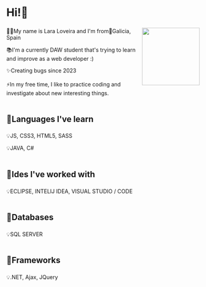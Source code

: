 <h1 align="left">Hi!👋</h1>

###

<img align="right" height="150" weight="150" src="https://i.imgflip.com/65efzo.gif" />

###

<p align="left">👩‍💻My name is Lara Loveira and I'm from📍Galicia, Spain</p>
<p align="left">📚I'm a currently DAW student that's trying to learn and improve as a web developer :)</p>
<p align="left">✨Creating bugs since 2023<br><br>⚡In my free time, I like to practice coding and investigate about new interesting things.<br><br></p>

###

<h2 align="left">🌱Languages ​​I've learn</h2>

###

<p align="left">💡JS, CSS3, HTML5, SASS<br></p>
<p align="left">💡JAVA, C#<br><br></p>

###

<h2 align="left">🌱Ides I've worked with</h2>

###

<p align="left">💡ECLIPSE, INTELIJ IDEA, VISUAL STUDIO / CODE<br><br></p>

###

<h2 align="left">🌱Databases</h2>

###

<p align="left">💡SQL SERVER<br><br></p>

###

<h2 align="left">🌱Frameworks</h2>

###

<p align="left">💡.NET, Ajax, JQuery<br><br></p>
